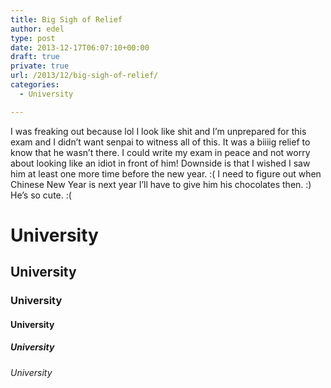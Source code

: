 ```yaml
---
title: Big Sigh of Relief
author: edel
type: post
date: 2013-12-17T06:07:10+00:00
draft: true
private: true
url: /2013/12/big-sigh-of-relief/
categories:
  - University

---
```

I was freaking out because lol I look like shit and I&#8217;m unprepared for this exam and I didn&#8217;t want senpai to witness all of this. It was a biiiig relief to know that he wasn&#8217;t there. I could write my exam in peace and not worry about looking like an idiot in front of him! Downside is that I wished I saw him at least one more time before the new year. :( I need to figure out when Chinese New Year is next year I&#8217;ll have to give him his chocolates then. :) He&#8217;s so cute. :(

# University

## University

### University

#### University

##### University

###### University

<ol class="footnote">
</ol>
